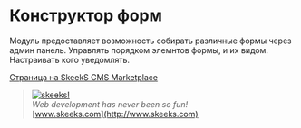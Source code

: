 Конструктор форм
===================================

Модуль предоставляет возможность собирать различные формы через админ панель. Управлять порядком элемнтов формы, и их видом. Настраивать кого уведомлять.

[Страница на SkeekS CMS Marketplace](http://marketplace.cms.skeeks.com/solutions/instrumentyi/razrabotchiku/13-modul-valyutyi_dengi)


> [![skeeks!](https://gravatar.com/userimage/74431132/13d04d83218593564422770b616e5622.jpg)](http://www.skeeks.com)  
<i>Web development has never been so fun!</i>  
[www.skeeks.com](http://www.skeeks.com)
